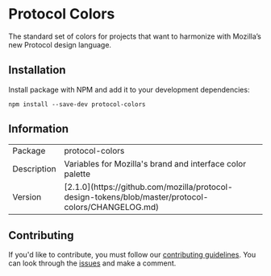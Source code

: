 # Protocol Colors

The standard set of colors for projects that want to harmonize with Mozilla’s new Protocol design language.

## Installation

Install package with NPM and add it to your development dependencies:

`npm install --save-dev protocol-colors`

## Information

<table>
<tr>
<td>Package</td><td>protocol-colors</td>
</tr>
<tr>
<td>Description</td>
<td>Variables for Mozilla's brand and interface color palette</td>
</tr>
<tr>
<td>Version</td>
<td>[2.1.0](https://github.com/mozilla/protocol-design-tokens/blob/master/protocol-colors/CHANGELOG.md)</td>
</tr>
</table>

## Contributing

If you'd like to contribute, you must follow our [contributing guidelines](https://github.com/mozilla/protocol-design-tokens/blob/master/protocol-colors/CONTRIBUTING.md). You can look through the [issues](https://github.com/mozilla/protocol-design-tokens/issues/new) and make a comment.
